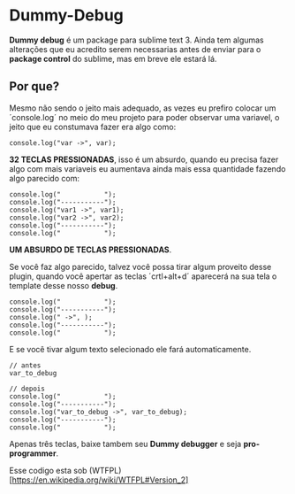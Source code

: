 # Dummy-Debug

**Dummy debug** é um package para sublime text 3. Ainda tem algumas alterações que eu acredito serem necessarias antes de enviar para o __package control__ do sublime, mas em breve ele estará lá.

## Por que?

Mesmo não sendo o jeito mais adequado, as vezes eu prefiro colocar um ´console.log´ no meio do meu projeto para poder observar uma variavel, o jeito que eu constumava fazer era algo como:

```
console.log("var ->", var);
```

**32 TECLAS PRESSIONADAS**, isso é um absurdo, quando eu precisa fazer algo com mais variaveis eu aumentava ainda mais essa quantidade fazendo algo parecido com:

```
console.log("           ");
console.log("-----------");
console.log("var1 ->", var1);
console.log("var2 ->", var2);
console.log("-----------");
console.log("           ");
```

**UM ABSURDO DE TECLAS PRESSIONADAS**.

Se você faz algo parecido, talvez você possa tirar algum proveito desse plugin, quando você apertar as teclas ´crtl+alt+d´ aparecerá na sua tela o template desse nosso __debug__.

```
console.log("           ");
console.log("-----------");
console.log(" ->", );
console.log("-----------");
console.log("           ");
```

E se você tivar algum texto selecionado ele fará automaticamente.

```
// antes
var_to_debug 

// depois
console.log("           ");
console.log("-----------");
console.log("var_to_debug ->", var_to_debug);
console.log("-----------");
console.log("           ");
```

Apenas três teclas, baixe tambem seu **Dummy debugger** e seja __pro-programmer__.

Esse codigo esta sob (WTFPL)[https://en.wikipedia.org/wiki/WTFPL#Version_2] 	
